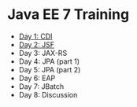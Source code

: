# Java EE 7 Training

* [Day 1: CDI](./day1-cdi/)
* [Day 2: JSF](./day2-jsf/)
* Day 3: JAX-RS
* Day 4: JPA (part 1)
* Day 5: JPA (part 2)
* Day 6: EAP
* Day 7: JBatch
* Day 8: Discussion
